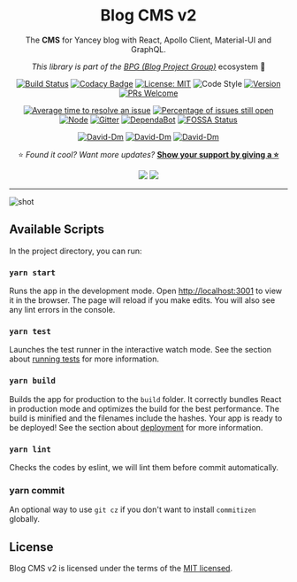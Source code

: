 <div align="center">

# Blog CMS v2

The **CMS** for Yancey blog with React, Apollo Client, Material-UI and GraphQL.

_This library is part of the [BPG (Blog Project Group)](https://github.com/Yancey-Blog)_ ecosystem 📖

[![Build Status](https://travis-ci.com/Yancey-Blog/blog-cms-v2.svg?branch=master)](https://travis-ci.com/Yancey-Blog/blog-cms-v2)
[![Codacy Badge](https://api.codacy.com/project/badge/Grade/8301052718f145cb9be68a6a28717f41)](https://www.codacy.com/app/YanceyOfficial/blog-cms-v2?utm_source=github.com&utm_medium=referral&utm_content=Yancey-Blog/blog-cms-v2&utm_campaign=Badge_Grade)
[![License: MIT](https://img.shields.io/badge/License-MIT-green.svg)](https://opensource.org/licenses/MIT)
![Code Style](https://camo.githubusercontent.com/c83b8df34339bd302b7fd3fbb631f99ba25f87f8/68747470733a2f2f696d672e736869656c64732e696f2f62616467652f636f64655f7374796c652d70726574746965722d6666363962342e737667)
[![Version](https://img.shields.io/badge/version-0.9.2-blue.svg)](https://github.com/Yancey-Blog/blog-cms-v2)
[![PRs Welcome](https://img.shields.io/badge/PRs-welcome-green.svg)](https://github.com/Yancey-Blog/blog-cms-v2/pulls)

[![Average time to resolve an issue](https://isitmaintained.com/badge/resolution/Yancey-Blog/blog-cms-v2.svg)](https://isitmaintained.com/project/Yancey-Blog/blog-cms-v2)
[![Percentage of issues still open](https://isitmaintained.com/badge/open/Yancey-Blog/blog-cms-v2.svg)](https://isitmaintained.com/project/Yancey-Blog/blog-cms-v2)
[![Node](https://img.shields.io/badge/node-%3E%3D10.16.0-orange.svg)](https://nodejs.org/en/)
[![Gitter](https://badges.gitter.im/yancey-official/community.svg)](https://gitter.im/yancey-official/community?utm_source=badge&utm_medium=badge&utm_campaign=pr-badge)
[![DependaBot](https://camo.githubusercontent.com/1fe7004c016a5ab641008b9579409c784eaa1725/68747470733a2f2f696d672e736869656c64732e696f2f62616467652f446570656e6461626f742d656e61626c65642d626c75652e737667)](https://dependabot.com/)
[![FOSSA Status](https://app.fossa.com/api/projects/git%2Bgithub.com%2FYancey-Blog%2Fblog-cms-v2.svg?type=shield)](https://app.fossa.com/projects/git%2Bgithub.com%2FYancey-Blog%2Fblog-cms-v2?ref=badge_shield)

[![David-Dm](https://david-dm.org/Yancey-Blog/blog-cms-v2.svg)](https://david-dm.org/Yancey-Blog/blog-cms-v2)
[![David-Dm](https://david-dm.org/Yancey-Blog/blog-cms-v2/dev-status.svg)](https://david-dm.org/ant-design/ant-design?type=dev)
[![David-Dm](https://david-dm.org/Yancey-Blog/blog-cms-v2/peer-status.svg)](https://david-dm.org/ant-design/ant-design?type=peer)

⭐️ _Found it cool? Want more updates?_ [**Show your support by giving a ⭐️**](https://github.com/Yancey-Blog/blog-cms-v2/stargazers)

<a href="https://www.paypal.me/yanceyleo" target="_blank"><img src="https://img.shields.io/badge/Donate-PayPal-ff3f59.svg"/></a>
<a href="https://twitter.com/YanceyOfficial" target="_blank"><img src="https://img.shields.io/twitter/follow/YanceyOfficial.svg?style=social&label=Follow"></a>

</div>

---

![shot](https://yancey-assets.oss-cn-beijing.aliyuncs.com/Jietu20200103-115157@2x.jpg)

## Available Scripts

In the project directory, you can run:

### `yarn start`

Runs the app in the development mode. Open [http://localhost:3001](http://localhost:3001) to view it in the browser. The page will reload if you make edits. You will also see any lint errors in the console.

### `yarn test`

Launches the test runner in the interactive watch mode. See the section about [running tests](https://facebook.github.io/create-react-app/docs/running-tests) for more information.

### `yarn build`

Builds the app for production to the `build` folder. It correctly bundles React in production mode and optimizes the build for the best performance. The build is minified and the filenames include the hashes. Your app is ready to be deployed! See the section about [deployment](https://facebook.github.io/create-react-app/docs/deployment) for more information.

### `yarn lint`

Checks the codes by eslint, we will lint them before commit automatically.

### yarn commit

An optional way to use `git cz` if you don't want to install `commitizen` globally.

## License

Blog CMS v2 is licensed under the terms of the [MIT licensed](https://opensource.org/licenses/MIT).

